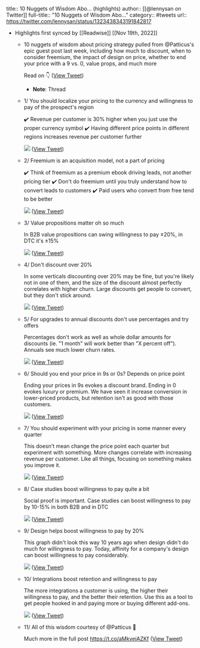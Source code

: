 title:: 10 Nuggets of Wisdom Abo... (highlights)
author:: [[@lennysan on Twitter]]
full-title:: "10 Nuggets of Wisdom Abo..."
category:: #tweets
url:: https://twitter.com/lennysan/status/1323438343191842817

- Highlights first synced by [[Readwise]] [[Nov 19th, 2022]]
	- 10 nuggets of wisdom about pricing strategy pulled from @Patticus's epic guest post last week, including how much to discount, when to consider freemium, the impact of design on price, whether to end your price with a 9 vs. 0, value props, and much more
	  
	  Read on 👇 ([View Tweet](https://twitter.com/lennysan/status/1323438302897213440))
		- **Note**: Thread
	- 1/ You should localize your pricing to the currency and willingness to pay of the prospect's region
	  
	  ✔️ Revenue per customer is 30% higher when you just use the proper currency symbol
	  ✔️ Having different price points in different regions increases revenue per customer further 
	  
	  ![](https://pbs.twimg.com/media/El1oSAFVgAATypV.jpg) ([View Tweet](https://twitter.com/lennysan/status/1323438308446228480))
	- 2/ Freemium is an acquisition model, not a part of pricing
	  
	  ✔️ Think of freemium as a premium ebook driving leads, not another pricing tier
	  ✔️ Don't do freemium until you truly understand how to convert leads to customers
	  ✔️ Paid users who convert from free tend to be better 
	  
	  ![](https://pbs.twimg.com/media/El1odx1UcAAPdev.jpg) ([View Tweet](https://twitter.com/lennysan/status/1323438313118736385))
	- 3/ Value propositions matter oh so much
	  
	  In B2B value propositions can swing willingness to pay ±20%, in DTC it's ±15% 
	  
	  ![](https://pbs.twimg.com/media/El1o2J3U8AA2B_K.jpg) ([View Tweet](https://twitter.com/lennysan/status/1323438316566450176))
	- 4/ Don't discount over 20%
	  
	  In some verticals discounting over 20% may be fine, but you're likely not in one of them, and the size of the discount almost perfectly correlates with higher churn. Large discounts get people to convert, but they don't stick around. 
	  
	  ![](https://pbs.twimg.com/media/El1o7EIVoAEOpqg.jpg) ([View Tweet](https://twitter.com/lennysan/status/1323438320353898497))
	- 5/ For upgrades to annual discounts don't use percentages and try offers
	  
	  Percentages don't work as well as whole dollar amounts for discounts (ie. "1 month" will work better than "X percent off"). Annuals see much lower churn rates. 
	  
	  ![](https://pbs.twimg.com/media/El1pD1aU4AE3TlJ.jpg) ([View Tweet](https://twitter.com/lennysan/status/1323438323868729348))
	- 6/ Should you end your price in 9s or 0s? Depends on price point
	  
	  Ending your prices in 9s evokes a discount brand. Ending in 0 evokes luxury or premium. We have seen it increase conversion in lower-priced products, but retention isn't as good with those customers. 
	  
	  ![](https://pbs.twimg.com/media/El1pIb1VMAUZSnq.jpg) ([View Tweet](https://twitter.com/lennysan/status/1323438326985060358))
	- 7/ You should experiment with your pricing in some manner every quarter
	  
	  This doesn't mean change the price point each quarter but experiment with something. More changes correlate with increasing revenue per customer. Like all things, focusing on something makes you improve it. 
	  
	  ![](https://pbs.twimg.com/media/El1pXeLUYAIIEnr.jpg) ([View Tweet](https://twitter.com/lennysan/status/1323438330403414017))
	- 8/ Case studies boost willingness to pay quite a bit
	  
	  Social proof is important. Case studies can boost willingness to pay by 10-15% in both B2B and in DTC 
	  
	  ![](https://pbs.twimg.com/media/El1peQJVMAAcc3H.jpg) ([View Tweet](https://twitter.com/lennysan/status/1323438333821771776))
	- 9/ Design helps boost willingness to pay by 20%
	  
	  This graph didn't look this way 10 years ago when design didn't do much for willingness to pay. Today, affinity for a company's design can boost willingness to pay considerably. 
	  
	  ![](https://pbs.twimg.com/media/El1pjzjUcAENvG6.jpg) ([View Tweet](https://twitter.com/lennysan/status/1323438338481639425))
	- 10/ Integrations boost retention and willingness to pay
	  
	  The more integrations a customer is using, the higher their willingness to pay, and the better their retention. Use this as a tool to get people hooked in and paying more or buying different add-ons. 
	  
	  ![](https://pbs.twimg.com/media/El1po1UVkAEgTQe.jpg) ([View Tweet](https://twitter.com/lennysan/status/1323438341811970049))
	- 11/ All of this wisdom courtesy of @Patticus 🙌
	  
	  Much more in the full post https://t.co/aMkvejAZKf ([View Tweet](https://twitter.com/lennysan/status/1323438343191842817))